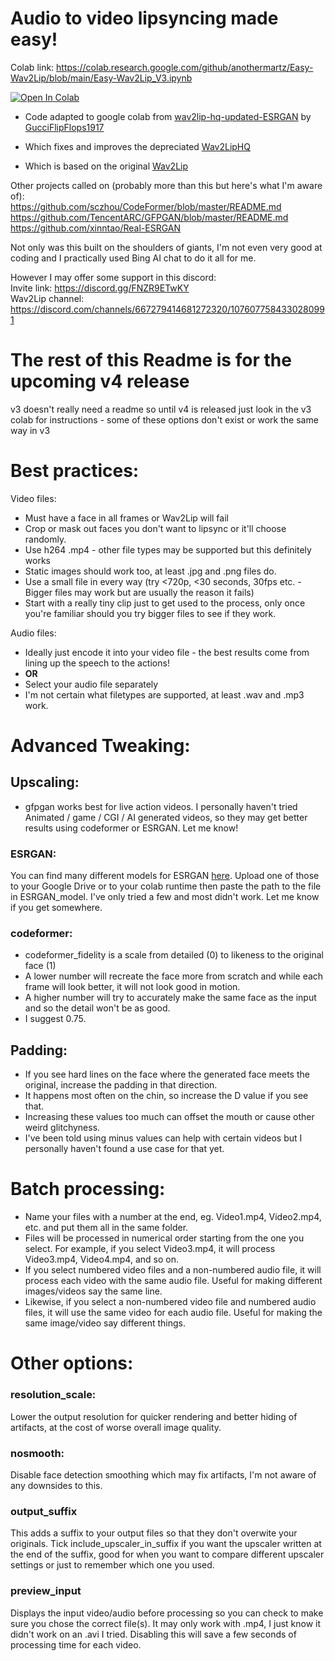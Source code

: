 # Audio to video lipsyncing made easy!

Colab link: https://colab.research.google.com/github/anothermartz/Easy-Wav2Lip/blob/main/Easy-Wav2Lip_V3.ipynb

[![Open In Colab](https://colab.research.google.com/assets/colab-badge.svg)](https://colab.research.google.com/github/anothermartz/Easy-Wav2Lip/blob/main/Easy-Wav2Lip_V3.ipynb)

* Code adapted to google colab from [wav2lip-hq-updated-ESRGAN](https://github.com/GucciFlipFlops1917/wav2lip-hq-updated-ESRGAN) by [GucciFlipFlops1917](https://github.com/GucciFlipFlops1917)

* Which fixes and improves the depreciated [Wav2LipHQ](https://github.com/Markfryazino/wav2lip-hq)

* Which is based on the original [Wav2Lip](https://github.com/Rudrabha/Wav2Lip)

Other projects called on (probably more than this but here's what I'm aware of):<br>
https://github.com/sczhou/CodeFormer/blob/master/README.md<br>
https://github.com/TencentARC/GFPGAN/blob/master/README.md<br>
https://github.com/xinntao/Real-ESRGAN<br>

Not only was this built on the shoulders of giants, I'm not even very good at coding and I practically used Bing AI chat to do it all for me.

However I may offer some support in this discord:<br>
Invite link: https://discord.gg/FNZR9ETwKY<br>
Wav2Lip channel: https://discord.com/channels/667279414681272320/1076077584330280991

# The rest of this Readme is for the upcoming v4 release
v3 doesn't really need a readme so until v4 is released just look in the v3 colab for instructions - some of these options don't exist or work the same way in v3

# Best practices:
Video files:
* Must have a face in all frames or Wav2Lip will fail
* Crop or mask out faces you don't want to lipsync or it'll choose randomly.
* Use h264 .mp4 - other file types may be supported but this definitely works
* Static images should work too, at least .jpg and .png files do.
* Use a small file in every way (try <720p, <30 seconds, 30fps <b></b> etc. - Bigger files may work but are usually the reason it fails)
* Start with a really tiny clip just to get used to the process, only once you're familiar should you try bigger files to see if they work.

Audio files:
* Ideally just encode it into your video file - the best results come from lining up the speech to the actions!
* <b>OR</b>
* Select your audio file separately
* I'm not certain what filetypes are supported, at least .wav and .mp3 work.

# Advanced Tweaking:

## Upscaling:
* gfpgan works best for live action videos. I personally haven't tried Animated / game / CGI / AI generated videos, so they may get better results using codeformer or ESRGAN. Let me know!

### ESRGAN:
You can find many different models for ESRGAN [here](https://upscale.wiki/wiki/Model_Database).
Upload one of those to your Google Drive or to your colab runtime then paste the path to the file in ESRGAN_model. I've only tried a few and most didn't work. Let me know if you get somewhere.

### codeformer:
* codeformer_fidelity is a scale from detailed (0) to likeness to the original face (1)
* A lower number will recreate the face more from scratch and while each frame will look better, it will not look good in motion.
* A higher number will try to accurately make the same face as the input and so the detail won't be as good.
* I suggest 0.75.


## Padding:
* If you see hard lines on the face where the generated face meets the original, increase the padding in that direction.
* It happens most often on the chin, so increase the D value if you see that.
* Increasing these values too much can offset the mouth or cause other weird glitchyness.
* I've been told using minus values can help with certain videos but I personally haven't found a use case for that yet.

# Batch processing:
* Name your files with a number at the end, eg. Video1.mp4, Video2.mp4, etc. and put them all in the same folder.
* Files will be processed in numerical order starting from the one you select. For example, if you select Video3.mp4, it will process Video3.mp4, Video4.mp4, and so on.
* If you select numbered video files and a non-numbered audio file, it will process each video with the same audio file. Useful for making different images/videos say the same line.
* Likewise, if you select a non-numbered video file and numbered audio files, it will use the same video for each audio file. Useful for making the same image/video say different things.

# Other options:

### resolution_scale:
Lower the output resolution for quicker rendering and better hiding of artifacts, at the cost of worse overall image quality.

### nosmooth:
Disable face detection smoothing which may fix artifacts, I'm not aware of any downsides to this.

### output_suffix
This adds a suffix to your output files so that they don't overwite your originals. Tick include_upscaler_in_suffix if you want the upscaler written at the end of the suffix, good for when you want to compare different upscaler settings or just to remember which one you used.

### preview_input
Displays the input video/audio before processing so you can check to make sure you chose the correct file(s). It may only work with .mp4, I just know it didn't work on an .avi I tried.
Disabling this will save a few seconds of processing time for each video.
